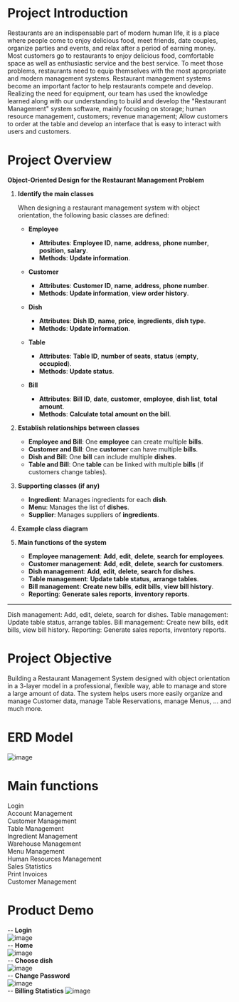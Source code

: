 # Project Introduction
Restaurants are an indispensable part of modern human life, it is a place where people come to enjoy delicious food, meet friends, date couples, organize parties and events, and relax after a period of earning money. Most customers go to restaurants to enjoy delicious food, comfortable space as well as enthusiastic service and the best service. To meet those problems, restaurants need to equip themselves with the most appropriate and modern management systems. Restaurant management systems become an important factor to help restaurants compete and develop. Realizing the need for equipment, our team has used the knowledge learned along with our understanding to build and develop the "Restaurant Management" system software, mainly focusing on storage; human resource management, customers; revenue management; Allow customers to order at the table and develop an interface that is easy to interact with users and customers.
# Project Overview

**Object-Oriented Design for the Restaurant Management Problem**

1. **Identify the main classes**

   When designing a restaurant management system with object orientation, the following basic classes are defined:

   - **Employee**
     - **Attributes**: **Employee ID**, **name**, **address**, **phone number**, **position**, **salary**.
     - **Methods**: **Update information**.

   - **Customer**
     - **Attributes**: **Customer ID**, **name**, **address**, **phone number**.
     - **Methods**: **Update information**, **view order history**.

   - **Dish**
     - **Attributes**: **Dish ID**, **name**, **price**, **ingredients**, **dish type**.
     - **Methods**: **Update information**.

   - **Table**
     - **Attributes**: **Table ID**, **number of seats**, **status** (**empty**, **occupied**).
     - **Methods**: **Update status**.

   - **Bill**
     - **Attributes**: **Bill ID**, **date**, **customer**, **employee**, **dish list**, **total amount**.
     - **Methods**: **Calculate total amount on the bill**.

2. **Establish relationships between classes**

   - **Employee and Bill**: One **employee** can create multiple **bills**.
   - **Customer and Bill**: One **customer** can have multiple **bills**.
   - **Dish and Bill**: One **bill** can include multiple **dishes**.
   - **Table and Bill**: One **table** can be linked with multiple **bills** (if customers change tables).

3. **Supporting classes (if any)**

   - **Ingredient**: Manages ingredients for each **dish**.
   - **Menu**: Manages the list of **dishes**.
   - **Supplier**: Manages suppliers of **ingredients**.

4. **Example class diagram**

5. **Main functions of the system**

   - **Employee management**: **Add**, **edit**, **delete**, **search for employees**.
   - **Customer management**: **Add**, **edit**, **delete**, **search for customers**.
   - **Dish management**: **Add**, **edit**, **delete**, **search for dishes**.
   - **Table management**: **Update table status**, **arrange tables**.
   - **Bill management**: **Create new bills**, **edit bills**, **view bill history**.
   - **Reporting**: **Generate sales reports**, **inventory reports**.

---

Dish management: Add, edit, delete, search for dishes.
Table management: Update table status, arrange tables.
Bill management: Create new bills, edit bills, view bill history.
Reporting: Generate sales reports, inventory reports.
# Project Objective
Building a Restaurant Management System designed with object orientation in a 3-layer model in a professional, flexible way, able to manage and store a large amount of data. The system helps users more easily organize and manage Customer data, manage Table Reservations, manage Menus, ... and much more.
# ERD Model 
![image](https://github.com/user-attachments/assets/14ef617d-8ff5-43c8-b2bd-eeb013b9912c)
# Main functions
Login   
Account Management  
Customer Management   
Table Management   
Ingredient Management  
Warehouse Management     
Menu Management   
Human Resources Management  
Sales Statistics  
Print Invoices  
Customer Management      
# Product Demo
-- **Login**  
![image](https://github.com/user-attachments/assets/1cec9ec2-97b6-46a6-9ceb-40c88520aebb)  
-- **Home**  
![image](https://github.com/user-attachments/assets/6e1d3dc9-e917-4c7c-8902-b6304f3f71c0)  
-- **Choose dish**  
![image](https://github.com/user-attachments/assets/5de2358f-bd49-4405-883d-67da8b607b0f)  
-- **Change Password**  
![image](https://github.com/user-attachments/assets/9b3879f8-9725-4820-8bb9-4033099b04b9)  
-- **Billing Statistics**
![image](https://github.com/user-attachments/assets/1acd94cc-f92f-4d7d-bdf6-ebafcb145373)





